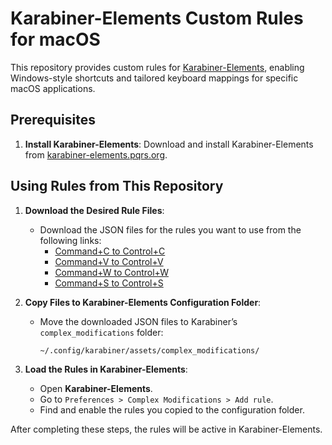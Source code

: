 # Karabiner-Elements Custom Rules for macOS

This repository provides custom rules for [Karabiner-Elements](https://karabiner-elements.pqrs.org/), enabling Windows-style shortcuts and tailored keyboard mappings for specific macOS applications.

## Prerequisites

1. **Install Karabiner-Elements**: Download and install Karabiner-Elements from [karabiner-elements.pqrs.org](https://karabiner-elements.pqrs.org/).

## Using Rules from This Repository

1. **Download the Desired Rule Files**:
   - Download the JSON files for the rules you want to use from the following links:
     - [Command+C to Control+C](https://raw.githubusercontent.com/super-ultraman/karabiner-rules/refs/heads/main/app-specific/windows-remote/command-c-to-ctrl-c.json)
     - [Command+V to Control+V](https://raw.githubusercontent.com/super-ultraman/karabiner-rules/refs/heads/main/app-specific/windows-remote/command-v-to-ctrl-v.json)
     - [Command+W to Control+W](https://raw.githubusercontent.com/super-ultraman/karabiner-rules/refs/heads/main/app-specific/windows-remote/command-w-to-ctrl-w.json)
     - [Command+S to Control+S](https://raw.githubusercontent.com/super-ultraman/karabiner-rules/refs/heads/main/app-specific/windows-remote/command-s-to-ctrl-s.json)

2. **Copy Files to Karabiner-Elements Configuration Folder**:
   - Move the downloaded JSON files to Karabiner’s `complex_modifications` folder:
     ```plaintext
     ~/.config/karabiner/assets/complex_modifications/
     ```

3. **Load the Rules in Karabiner-Elements**:
   - Open **Karabiner-Elements**.
   - Go to `Preferences > Complex Modifications > Add rule`.
   - Find and enable the rules you copied to the configuration folder.

After completing these steps, the rules will be active in Karabiner-Elements.
